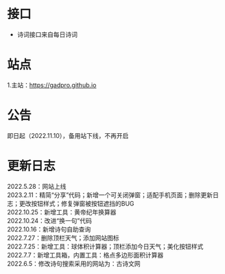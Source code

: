 # 接口
- 诗词接口来自每日诗词
# 站点
1.主站：https://gadpro.github.io
# 公告
即日起（2022.11.10），备用站下线，不再开启
# 更新日志
2022.5.28：网站上线</br>
2023.2.11：精简“分享”代码；新增一个可关闭弹窗；适配手机页面；删除更新日志；更改按钮样式；修复弹窗被按钮遮挡的BUG</br>
2022.10.25：新增工具：黄帝纪年换算器</br>
2022.10.24：改进“换一句”代码</br>
2022.10.16：新增诗句自助查询</br>
2022.7.27：删除顶栏天气；添加网站图标</br>
2022.7.25：新增工具：球体积计算器；顶栏添加今日天气；美化按钮样式</br>
2022.7.7：新增工具箱，内置工具：格点多边形面积计算器</br>
2022.6.5：修改诗句搜索采用的网站为：古诗文网
